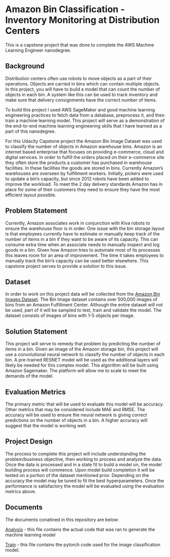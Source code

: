 # Amazon Bin Classification - Inventory Monitoring at Distribution Centers

This is a capstone project that was done to complete the AWS Machine Learning Engineer nanodegree.

## Background

Distribution centers often use robots to move objects as a part of their operations. Objects are carried in bins which can contain multiple objects. In this project, you will have to build a model that can count the number of objects in each bin. A system like this can be used to track inventory and make sure that delivery consignments have the correct number of items.

To build this project I used AWS SageMaker and good machine learning engineering practices to fetch data from a database, preprocess it, and then train a machine learning model. This project will serve as a demonstration of the end-to-end machine learning engineering skills that I have learned as a part of this nanodegree.

For this Udacity Capstone project the Amazon Bin Image Dataset was used to classify the number of objects in Amazon warehouse bins. Amazon is an internet based enterprise that focuses on providing e-commerce, cloud and digital services. In order to fulfill the orders placed on their e-commerce site they often store the products a customer has purchased in warehouse facilities. In these facilities the goods are stored in bins. Currently Amazon’s warehouses are overseen by fulfillment workers. Initially, pickers were used to update a bin’s capacity, but since 2012 robots have been added to improve the workload. To meet the 2 day delivery standards Amazon has in place for some of their customers they need to ensure they have the most efficient layout possible. 

## Problem Statement

Currently, Amazon associates work in conjunction with Kiva robots to ensure the warehouse floor is in order. One issue with the bin storage layout is that employees currently have to estimate or manually keep track of the number of items in a bin if they want to be aware of its capacity. This can consume extra time when an associate needs to manually inspect and log goods in a bin. Given how Amazon tries to automate most of its processes this leaves room for an area of improvement. The time it takes employees to manually track the bin’s capacity can be used better elsewhere. This capstone project serves to provide a solution to this issue.

## Dataset

In order to work on this project data will be collected from the [Amazon Bin Images Dataset](https://registry.opendata.aws/amazon-bin-imagery/). The Bin Image dataset contains over 500,000 images of bins from an Amazon Fulfillment Center. Although the entire dataset will not be used, part of it will be sampled to test, train and validate the model. The dataset consists of images of bins with 1-5 objects per image.

## Solution Statement

This project will serve to remedy that problem by predicting the number of items in a bin. Given an image of the Amazon storage bin, this project will use a convolutional neural network to classify the number of objects in each bin. A pre-trained RESNET model will be used as the additional layers will likely be needed for this complex model.   This algorithm will be built using Amazon Sagemaker. The platform will allow me to scale to meet the demands of the model. 

## Evaluation Metrics
The primary metric that will be used to evaluate this model will be accuracy. Other metrics that may be considered include MAE and RMSE. The accuracy will be used to ensure the neural network is giving correct predictions on the number of objects in a bin. A higher accuracy will suggest that the model is working well.

## Project Design
The process to complete this project will include understanding the problem/business objective, then working to process and analyze the data. Once the data is processed and in a state fit to build a model on, the model building process will commence. Upon model build completion it will be tested on a portion of the dataset mentioned prior. Depending on the accuracy the model may be tuned to fit the best hyperparameters. Once the performance is satisfactory the model will be evaluated using the evaluation metrics above. 

## Documents
The documents conatined in this repository are below:

[Analysis](analysis.ipynb) - this file contains the actual code that was ran to generate the machine learning model

[Train](train.py) - this file contains the pytorch code used for the image classification model.

